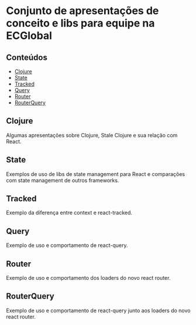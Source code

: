 # Conjunto de apresentações de conceito e libs para equipe na ECGlobal

## Conteúdos

- [Clojure](#clojure)
- [State](#state)
- [Tracked](#tracked)
- [Query](#query)
- [Router](#router)
- [RouterQuery](#routerquery)

## Clojure <a name = "clojure"></a>

Algumas apresentações sobre Clojure, Stale Clojure e sua relação com React.

## State <a name = "state"></a>

Exemplos de uso de libs de state management para React e comparações com state management de outros frameworks.

## Tracked <a name = "tracked"></a>

Exemplo da diferença entre context e react-tracked.

## Query <a name = "query"></a>

Exemplo de uso e comportamento de react-query.

## Router <a name = "router"></a>

Exemplo de uso e comportamento dos loaders do novo react router.

## RouterQuery <a name = "routerquery"></a>

Exemplo de uso e comportamento de react-query junto aos loaders do novo react router.
